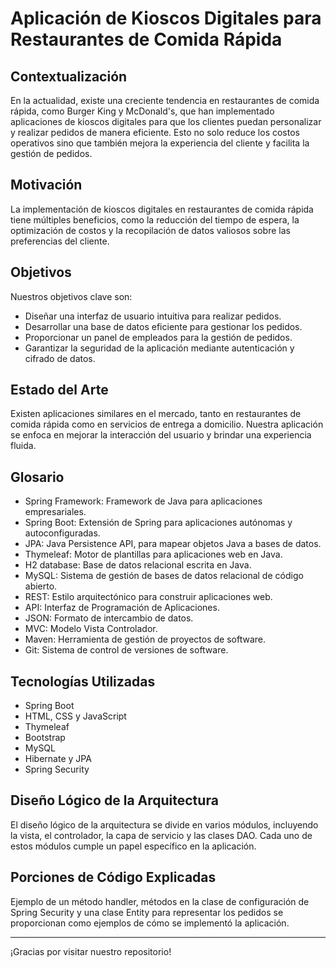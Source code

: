 # Aplicación de Kioscos Digitales para Restaurantes de Comida Rápida

## Contextualización
En la actualidad, existe una creciente tendencia en restaurantes de comida rápida, como Burger King y McDonald's, que han implementado aplicaciones de kioscos digitales para que los clientes puedan personalizar y realizar pedidos de manera eficiente. Esto no solo reduce los costos operativos sino que también mejora la experiencia del cliente y facilita la gestión de pedidos.

## Motivación
La implementación de kioscos digitales en restaurantes de comida rápida tiene múltiples beneficios, como la reducción del tiempo de espera, la optimización de costos y la recopilación de datos valiosos sobre las preferencias del cliente.

## Objetivos
Nuestros objetivos clave son:
- Diseñar una interfaz de usuario intuitiva para realizar pedidos.
- Desarrollar una base de datos eficiente para gestionar los pedidos.
- Proporcionar un panel de empleados para la gestión de pedidos.
- Garantizar la seguridad de la aplicación mediante autenticación y cifrado de datos.

## Estado del Arte
Existen aplicaciones similares en el mercado, tanto en restaurantes de comida rápida como en servicios de entrega a domicilio. Nuestra aplicación se enfoca en mejorar la interacción del usuario y brindar una experiencia fluida.

## Glosario
- Spring Framework: Framework de Java para aplicaciones empresariales.
- Spring Boot: Extensión de Spring para aplicaciones autónomas y autoconfiguradas.
- JPA: Java Persistence API, para mapear objetos Java a bases de datos.
- Thymeleaf: Motor de plantillas para aplicaciones web en Java.
- H2 database: Base de datos relacional escrita en Java.
- MySQL: Sistema de gestión de bases de datos relacional de código abierto.
- REST: Estilo arquitectónico para construir aplicaciones web.
- API: Interfaz de Programación de Aplicaciones.
- JSON: Formato de intercambio de datos.
- MVC: Modelo Vista Controlador.
- Maven: Herramienta de gestión de proyectos de software.
- Git: Sistema de control de versiones de software.

## Tecnologías Utilizadas
- Spring Boot
- HTML, CSS y JavaScript
- Thymeleaf
- Bootstrap
- MySQL
- Hibernate y JPA
- Spring Security

## Diseño Lógico de la Arquitectura
El diseño lógico de la arquitectura se divide en varios módulos, incluyendo la vista, el controlador, la capa de servicio y las clases DAO. Cada uno de estos módulos cumple un papel específico en la aplicación.

## Porciones de Código Explicadas
Ejemplo de un método handler, métodos en la clase de configuración de Spring Security y una clase Entity para representar los pedidos se proporcionan como ejemplos de cómo se implementó la aplicación.

---
¡Gracias por visitar nuestro repositorio!
